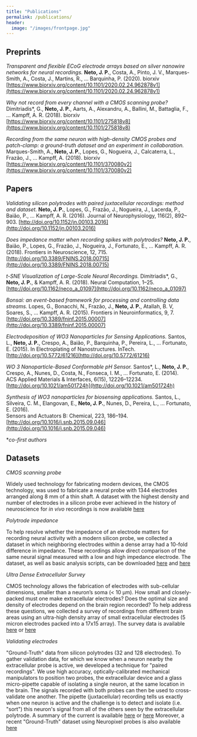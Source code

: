 ```yaml
---
title: "Publications"
permalink: /publications/
header:
  image: "/images/frontpage.jpg"
---
```


## Preprints

*Transparent and flexible ECoG electrode arrays based on silver nanowire networks for neural recordings.*
**Neto, J. P.**, Costa, A., Pinto, J. V., Marques-Smith, A., Costa, J., Martins, R., … Barquinha, P. (2020).
biorxiv [https://www.biorxiv.org/content/10.1101/2020.02.24.962878v1](https://www.biorxiv.org/content/10.1101/2020.02.24.962878v1)


*Why not record from every channel with a CMOS scanning probe?*
Dimitriadis*, G., **Neto, J. P.**, Aarts, A., Alexandru, A., Ballini, M., Battaglia, F., … Kampff, A. R. (2018).
biorxiv [https://www.biorxiv.org/content/10.1101/275818v8](https://www.biorxiv.org/content/10.1101/275818v8)


*Recording from the same neuron with high-density CMOS probes and patch-clamp: a ground-truth dataset and an experiment in collaboration.*
Marques-Smith, A., **Neto, J. P.**, Lopes, G., Nogueira, J., Calcaterra, L., Frazão, J., … Kampff, A. (2018).
biorxiv [https://www.biorxiv.org/content/10.1101/370080v2](https://www.biorxiv.org/content/10.1101/370080v2)

## Papers 

*Validating silicon polytrodes with paired juxtacellular recordings: method and dataset.*
**Neto, J. P.**, Lopes, G., Frazão, J., Nogueira, J., Lacerda, P., Baião, P., … Kampff, A. R. (2016). 
Journal of Neurophysiology, 116(2), 892–903. [http://doi.org/10.1152/jn.00103.2016](http://doi.org/10.1152/jn.00103.2016)


*Does impedance matter when recording spikes with polytrodes?*
**Neto, J. P.**, Baião, P., Lopes, G., Frazão, J., Nogueira, J., Fortunato, E., … Kampff, A. R. (2018). 
Frontiers in Neuroscience, 12, 715. [http://doi.org/10.3389/FNINS.2018.00715](http://doi.org/10.3389/FNINS.2018.00715)


*t-SNE Visualization of Large-Scale Neural Recordings.*
Dimitriadis*, G., **Neto, J. P.**, & Kampff, A. R. (2018). 
Neural Computation, 1–25. [http://doi.org/10.1162/neco_a_01097](http://doi.org/10.1162/neco_a_01097)


*Bonsai: an event-based framework for processing and controlling data streams.*
Lopes, G., Bonacchi, N., Frazão, J., **Neto, J. P.**, Atallah, B. V, Soares, S., … Kampff, A. R. (2015). 
Frontiers in Neuroinformatics, 9, 7. [http://doi.org/10.3389/fninf.2015.00007](http://doi.org/10.3389/fninf.2015.00007)


*Electrodeposition of WO3 Nanoparticles for Sensing Applications.*
Santos, L., **Neto, J. P.**, Crespo, A., Baião, P., Barquinha, P., Pereira, L., … Fortunato, E. (2015). 
In Electroplating of Nanostructures. InTech. [http://doi.org/10.5772/61216](http://doi.org/10.5772/61216)


*WO 3 Nanoparticle-Based Conformable pH Sensor.*
Santos*, L., **Neto, J. P.**, Crespo, A., Nunes, D., Costa, N., Fonseca, I. M., … Fortunato, E. (2014).  
ACS Applied Materials & Interfaces, 6(15), 12226–12234. [http://doi.org/10.1021/am501724h](http://doi.org/10.1021/am501724h)


*Synthesis of WO3 nanoparticles for biosensing applications.*
Santos, L., Silveira, C. M., Elangovan, E., **Neto, J. P.**, Nunes, D., Pereira, L., … Fortunato, E. (2016).  
Sensors and Actuators B: Chemical, 223, 186–194. [http://doi.org/10.1016/j.snb.2015.09.046](http://doi.org/10.1016/j.snb.2015.09.046)


**co-first authors*


## Datasets

*CMOS scanning probe*

Widely used technology for fabricating modern devices, the CMOS technology, was used to fabricate a neural probe with 1344 electrodes arranged along 8 mm of a thin shaft. A dataset with the highest density and number of electrodes in a silicon probe ever achieved in the history of neuroscience for *in vivo* recordings is now available [here](https://www.kampff-lab.org/cmos-scanning) 


*Polytrode impedance*

To help resolve whether the impedance of an electrode matters for recording neural activity with a modern silicon probe, we collected a dataset in which neighboring electrodes within a dense array had a 10-fold difference in impedance. These recordings allow direct comparison of the same neural signal measured with a low and high impedance electrode. The dataset, as well as basic analysis scripts, can be downloaded [here](https://www.kampff-lab.org/polytrode-impedance) and [here](https://crcns.org/data-sets/methods)


*Ultra Dense Extracellular Survey*

CMOS technology allows the fabrication of electrodes with sub-cellular dimensions, smaller than a neuron’s soma (< 10 µm). How small and closely-packed must one make extracellular electrodes? Does the optimal size and density of electrodes depend on the brain region recorded? To help address these questions, we collected a survey of recordings from different brain areas using an ultra-high density array of small extracellular electrodes (5 micron electrodes packed into a 17x15 array). The survey data is available [here](https://www.kampff-lab.org/ultra-dense-survey) or [here](https://crcns.org/data-sets/methods)


*Validating electrodes*

"Ground-Truth" data from silicon polytrodes (32 and 128 electrodes). To gather validation data, for which we know when a neuron nearby the extracellular probe is active, we developed a technique for "paired recordings". We use high accuracy, optically-calibrated mechanical manipulators to position two probes, the extracellular device and a glass micro-pipette capable of isolating a single neuron, at the same location in the brain. The signals recorded with both probes can then be used to cross-validate one another. The pipette (juxtacellular) recording tells us exactly when one neuron is active and the challenge is to detect and isolate (i.e. "sort") this neuron's signal from all of the others seen by the extracellular polytrode. A summary of the current is available [here](https://www.kampff-lab.org/validating-electrodes) or [here](https://crcns.org/data-sets/methods)
Moreover, a recent "Ground-Truth" dataset using Neuropixel probes is also available [here](https://crcns.org/data-sets/methods) 




